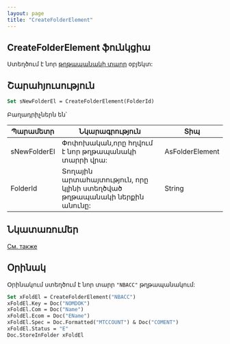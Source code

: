 ```yaml
---
layout: page
title: "CreateFolderElement"
---
```


## CreateFolderElement ֆունկցիա

Ստեղծում է նոր [թղթապանակի տարր](../../AsFoldElement.md) օբյեկտ:

## Շարահյուսություն

``` vb
Set sNewFolderEl = CreateFolderElement(FolderId)
```

Բաղադրիչներն են՝

| Պարամետր | Նկարագրություն | Տիպ |
|--|--|--|
|sNewFolderEl|Փոփոխական,որը հղվում է նոր թղթապանակի տարրի վրա:| AsFolderElement |
|FolderId |Տողային արտահայտություն, որը կլինի ստեղծված թղթապանակի ներքին անունը: | String |

## Նկատառումեր

[См. также](../../../constructors.html)

## Օրինակ
Օրինակում ստեղծում է նոր տարր `"NBACC"` թղթապանակում:

``` vb
Set xFoldEl = CreateFolderElement("NBACC")
xFoldEl.Key = Doc("NOMDOK")
xFoldEl.Com = Doc("Name")
xFoldEl.Ecom = Doc("EName")
xFoldEl.Spec = Doc.Formatted("MTCCOUNT") & Doc("COMENT") 
xFoldEl.Status = "E"
Doc.StoreInFolder xFoldEl
```



